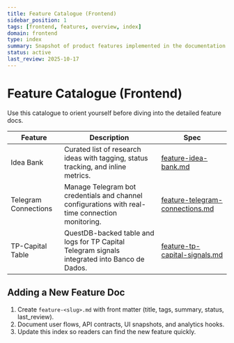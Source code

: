 ```yaml
---
title: Feature Catalogue (Frontend)
sidebar_position: 1
tags: [frontend, features, overview, index]
domain: frontend
type: index
summary: Snapshot of product features implemented in the documentation dashboard
status: active
last_review: 2025-10-17
---
```


# Feature Catalogue (Frontend)

Use this catalogue to orient yourself before diving into the detailed feature docs.

| Feature | Description | Spec |
|---------|-------------|------|
| Idea Bank | Curated list of research ideas with tagging, status tracking, and inline metrics. | [feature-idea-bank.md](feature-idea-bank.md) |
| Telegram Connections | Manage Telegram bot credentials and channel configurations with real-time connection monitoring. | [feature-telegram-connections.md](feature-telegram-connections.md) |
| TP-Capital Table | QuestDB-backed table and logs for TP Capital Telegram signals integrated into Banco de Dados. | [feature-tp-capital-signals.md](feature-tp-capital-signals.md) |

## Adding a New Feature Doc

1. Create `feature-<slug>.md` with front matter (title, tags, summary, status, last_review).
2. Document user flows, API contracts, UI snapshots, and analytics hooks.
3. Update this index so readers can find the new feature quickly.
